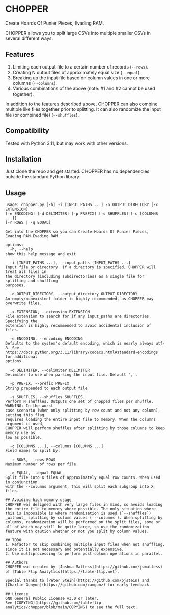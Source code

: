 # CHOPPER
Create Hoards Of Punier Pieces, Evading RAM.

CHOPPER allows you to split large CSVs into multiple smaller CSVs in several different ways.

## Features
1. Limiting each output file to a certain number of records (`--rows`).
2. Creating N output files of approximately equal size (`--equal`).
3. Breaking up the input file based on column values in one or more columns (`--columns`).
4. Various combinations of the above (note: #1 and #2 cannot be used together).

In addition to the features described above, CHOPPER can also combine multiple like files together prior to splitting. It can also randomize the input file (or combined file) (`--shuffles`).

## Compatibility
Tested with Python 3.11, but may work with other versions.

## Installation
Just clone the repo and get started. CHOPPER has no dependencies outside the standard Python library.

## Usage

```
usage: chopper.py [-h] -i [INPUT_PATHS ...] -o OUTPUT_DIRECTORY [-x EXTENSION]
[-e ENCODING] [-d DELIMITER] [-p PREFIX] [-s SHUFFLES] [-c [COLUMNS ...]]
[-r ROWS | -q EQUAL]

Get into the CHOPPER so you can Create Hoards Of Punier Pieces, Evading RAM.Evading RAM.

options:
  -h, --help
show this help message and exit

  -i [INPUT_PATHS ...], --input_paths [INPUT_PATHS ...]
Input file or directory. If a directory is specified, CHOPPER will treat all files in
the directory (including subdirectories) as a single file for splitting and shuffling
purposes.

  -o OUTPUT_DIRECTORY, --output_directory OUTPUT_DIRECTORY
An empty/nonexistent folder is highly recommended, as CHOPPER may overwrite files.

  -x EXTENSION, --extension EXTENSION
File extension to search for if any input_paths are directories. Specifying the
extension is highly recommended to avoid accidental inclusion of files.

  -e ENCODING, --encoding ENCODING
Defaults to the system's default encoding, which is nearly always utf-8. See
https://docs.python.org/3.11/library/codecs.html#standard-encodings for additional
options.

  -d DELIMITER, --delimiter DELIMITER
Delimiter to use when parsing the input file. Default ','.

  -p PREFIX, --prefix PREFIX
String prepended to each output file

  -s SHUFFLES, --shuffles SHUFFLES
Perform N shuffles. Outputs one set of chopped files per shuffle. WARNING: In the worst
case scenario (when only splitting by row count and not any column), setting this flag
requires loading the entire input file to memory. When the columns argument is used,
CHOPPER will perform shuffles after splitting by those columns to keep memory use as
low as possible.

  -c [COLUMNS ...], --columns [COLUMNS ...]
Field names to split by.

  -r ROWS, --rows ROWS
Maximum number of rows per file.

  -q EQUAL, --equal EQUAL
Split file into X files of approximately equal row counts. When used in conjunction
with the --columns argument, this will split each subgroup into X files.

## Avoiding high memory usage
CHOPPER was designed with very large files in mind, so avoids loading the entire file to memory where possible. The only situation where this is impossible is where randomization is used (`--shuffles`) _without_ splitting by column values (`--columns`). When splitting by columns, randomization will be performed on the split files, some or all of which may still be quite large, so use the randomization feature with caution whether or not you split by column values.

## TODO
1. Refactor to skip combining multiple input files when not shuffling, since it is not necessary and potentially expensive.
2. Use multiprocessing to perform post-column operations in parallel.

## Authors
CHOPPER was created by [Joshua Matfess](https://github.com/jsmatfess) of [Table Flip Analytics](https://table-flip.net).

Special thanks to [Peter Stein](https://github.com/pjstein) and [Charlie Gunyon](https://github.com/camgunz) for early feedback.

## License
GNU General Public License v3.0 or later.
See [COPYING](https://github.com/tableflip-analytics/chopper/blob/main/COPYING) to see the full text.